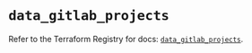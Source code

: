 # `data_gitlab_projects`

Refer to the Terraform Registry for docs: [`data_gitlab_projects`](https://registry.terraform.io/providers/gitlabhq/gitlab/18.4.1/docs/data-sources/projects).
